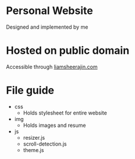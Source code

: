 # Personal Website
Designed and implemented by me
# Hosted on public domain
Accessible through [liamsheerajin.com](liamsheerajin.com)

# File guide
- css
  - Holds stylesheet for entire website
- img
  - Holds images and resume
- js
  - resizer.js
  - scroll-detection.js
  - theme.js
